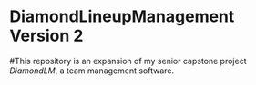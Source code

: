 # DiamondLineupManagement Version 2

#This repository is an expansion of my senior capstone project _DiamondLM_, a team management software. 
